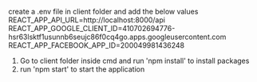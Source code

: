 create a .env file in client folder and add the below values
REACT_APP_API_URL=http://localhost:8000/api
REACT_APP_GOOGLE_CLIENT_ID=410702694776-hsr63lsktf1usunnb6seujc86f0cq4go.apps.googleusercontent.com
REACT_APP_FACEBOOK_APP_ID=200049981436248

1. Go to client folder inside cmd and run 'npm install' to install packages
2. run 'npm start' to start the application
